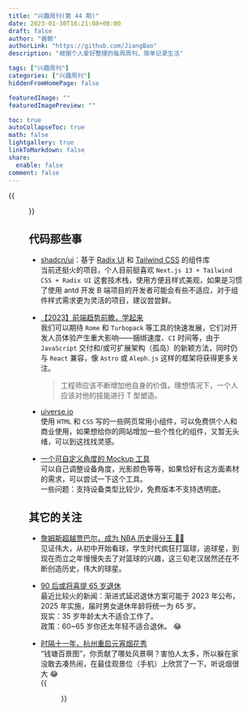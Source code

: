 ```yaml
---
title: "兴趣周刊(第 44 期)"
date: 2023-01-30T16:21:08+08:00
draft: false
author: "酱鲍"
authorLink: "https://github.com/JiangBao"
description: "根据个人爱好整理的每周周刊，简单记录生活"

tags: ["兴趣周刊"]
categories: ["兴趣周刊"]
hiddenFromHomePage: false

featuredImage: ""
featuredImagePreview: ""

toc: true
autoCollapseToc: true
math: false
lightgallery: true
linkToMarkdown: false
share:
  enable: false
comment: false
---
```

{{<figure src="https://jiangbao-1258001083.cos.ap-shanghai.myqcloud.com/james38388.jpg" title="詹姆斯超越贾巴尔，成为 NBA 历史得分王" width="80%">}}
<!--more-->

## 代码那些事
* [shadcn/ui](https://github.com/shadcn/ui)：基于 [Radix UI](https://www.radix-ui.com/) 和 [Tailwind CSS](https://tailwindcss.com/) 的组件库  
当前还挺火的项目，个人目前挺喜欢 `Next.js 13 + Tailwind CSS + Radix UI` 这套技术栈，使用方便且样式美观，如果是习惯了使用 antd 开发 B 端项目的开发者可能会有些不适应，对于组件样式需求更为灵活的项目，建议尝尝鲜。

* [【2023】前端趋势前瞻，学起来](https://juejin.cn/post/7194711570272747581#heading-15)  
我们可以期待 `Rome` 和 `Turbopack` 等工具的快速发展，它们对开发人员体验产生重大影响——捆绑速度、`CI` 时间等，由于 `JavaScript` 交付和/或可扩展架构（孤岛）的新颖方法，同时仍与 `React` 兼容，像 `Astro` 或 `Aleph.js` 这样的框架将获得更多关注。  
  > 工程师应该不断增加他自身的价值，理想情况下，一个人应该对他的技能进行 T 型塑造。

* [uiverse.io](https://uiverse.io/)  
使用 `HTML` 和 `CSS` 写的一些网页常用小组件，可以免费供个人和商业使用，如果想给你的网站增加一些个性化的组件，又暂无头绪，可以到这找找灵感。

* [一个可自定义角度的 Mockup 工具](https://deviceframes.com/)  
可以自己调整设备角度，光影颜色等等，如果恰好有这方面素材的需求，可以尝试一下这个工具。  
一些问题：支持设备类型比较少，免费版本不支持透明底。

## 其它的关注
* [詹姆斯超越贾巴尔，成为 NBA 历史得分王 🏀👑](https://m.hupu.com/bbs-share/57806035.html?share=share&euid=DFLitQFrO72B6OQctKiyIy4Fp7SOqdp6Bh8lvCbk/YM=&cid=84238477)  
见证伟大，从初中开始看球，学生时代疯狂打篮球，追球星，到现在而立之年慢慢失去了对篮球的兴趣，这三旬老汉居然还在不断创造历史，伟大的球星。

* [90 后或将喜提 65 岁退休](https://k.sina.com.cn/article_1561015262_5d0b33de0400151i2.html)  
最近比较火的新闻：渐进式延迟退休方案可能于 2023 年公布，2025 年实施，届时男女退休年龄将统一为 65 岁。  
现实：35 岁年龄太大不适合工作了。  
政策：60~65 岁你还太年轻不适合退休。 😂

* [时隔十一年，杭州重启元宵烟花秀](https://zjnews.zjol.com.cn/yc/qmt/202302/t20230206_25388984.shtml)  
“钱塘百景图”，你贡献了哪处风景啊？害怕人太多，所以躲在家没敢去凑热闹，在最佳观景位（手机）上欣赏了一下。听说烟很大 😂  
{{<figure src="https://stc-new.8531.cn/assets/20230205/1675587965353_63df717d159bb80b99584d84.png">}}
